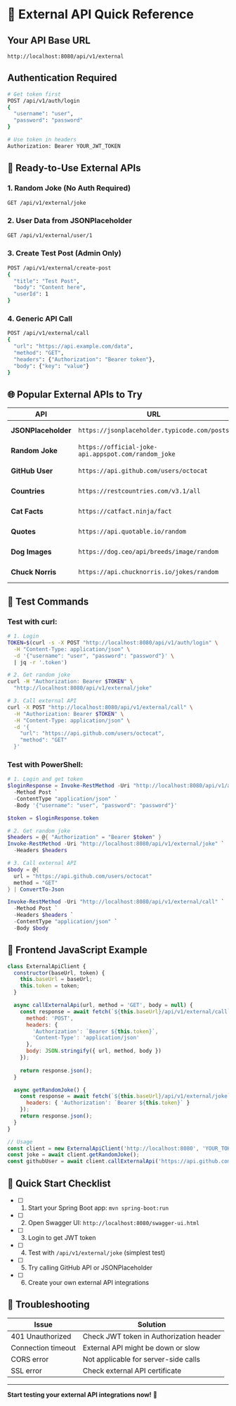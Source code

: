 # 🔗 External API Quick Reference

## Your API Base URL
```
http://localhost:8080/api/v1/external
```

## Authentication Required
```bash
# Get token first
POST /api/v1/auth/login
{
  "username": "user",
  "password": "password"
}

# Use token in headers
Authorization: Bearer YOUR_JWT_TOKEN
```

## 🚀 Ready-to-Use External APIs

### 1. Random Joke (No Auth Required)
```bash
GET /api/v1/external/joke
```

### 2. User Data from JSONPlaceholder
```bash
GET /api/v1/external/user/1
```

### 3. Create Test Post (Admin Only)
```bash
POST /api/v1/external/create-post
{
  "title": "Test Post",
  "body": "Content here",
  "userId": 1
}
```

### 4. Generic API Call
```bash
POST /api/v1/external/call
{
  "url": "https://api.example.com/data",
  "method": "GET",
  "headers": {"Authorization": "Bearer token"},
  "body": {"key": "value"}
}
```

## 🌐 Popular External APIs to Try

| API | URL | Method | Description |
|-----|-----|--------|-------------|
| **JSONPlaceholder** | `https://jsonplaceholder.typicode.com/posts` | GET | Test posts data |
| **Random Joke** | `https://official-joke-api.appspot.com/random_joke` | GET | Random jokes |
| **GitHub User** | `https://api.github.com/users/octocat` | GET | GitHub user info |
| **Countries** | `https://restcountries.com/v3.1/all` | GET | Country data |
| **Cat Facts** | `https://catfact.ninja/fact` | GET | Random cat facts |
| **Quotes** | `https://api.quotable.io/random` | GET | Inspirational quotes |
| **Dog Images** | `https://dog.ceo/api/breeds/image/random` | GET | Random dog photos |
| **Chuck Norris** | `https://api.chucknorris.io/jokes/random` | GET | Chuck Norris jokes |

## 🧪 Test Commands

### Test with curl:
```bash
# 1. Login
TOKEN=$(curl -s -X POST "http://localhost:8080/api/v1/auth/login" \
  -H "Content-Type: application/json" \
  -d '{"username": "user", "password": "password"}' \
  | jq -r '.token')

# 2. Get random joke
curl -H "Authorization: Bearer $TOKEN" \
  "http://localhost:8080/api/v1/external/joke"

# 3. Call external API
curl -X POST "http://localhost:8080/api/v1/external/call" \
  -H "Authorization: Bearer $TOKEN" \
  -H "Content-Type: application/json" \
  -d '{
    "url": "https://api.github.com/users/octocat",
    "method": "GET"
  }'
```

### Test with PowerShell:
```powershell
# 1. Login and get token
$loginResponse = Invoke-RestMethod -Uri "http://localhost:8080/api/v1/auth/login" `
  -Method Post `
  -ContentType "application/json" `
  -Body '{"username": "user", "password": "password"}'

$token = $loginResponse.token

# 2. Get random joke
$headers = @{ "Authorization" = "Bearer $token" }
Invoke-RestMethod -Uri "http://localhost:8080/api/v1/external/joke" `
  -Headers $headers

# 3. Call external API
$body = @{
  url = "https://api.github.com/users/octocat"
  method = "GET"
} | ConvertTo-Json

Invoke-RestMethod -Uri "http://localhost:8080/api/v1/external/call" `
  -Method Post `
  -Headers $headers `
  -ContentType "application/json" `
  -Body $body
```

## 📱 Frontend JavaScript Example

```javascript
class ExternalApiClient {
  constructor(baseUrl, token) {
    this.baseUrl = baseUrl;
    this.token = token;
  }

  async callExternalApi(url, method = 'GET', body = null) {
    const response = await fetch(`${this.baseUrl}/api/v1/external/call`, {
      method: 'POST',
      headers: {
        'Authorization': `Bearer ${this.token}`,
        'Content-Type': 'application/json'
      },
      body: JSON.stringify({ url, method, body })
    });
    
    return response.json();
  }

  async getRandomJoke() {
    const response = await fetch(`${this.baseUrl}/api/v1/external/joke`, {
      headers: { 'Authorization': `Bearer ${this.token}` }
    });
    return response.json();
  }
}

// Usage
const client = new ExternalApiClient('http://localhost:8080', 'YOUR_TOKEN');
const joke = await client.getRandomJoke();
const githubUser = await client.callExternalApi('https://api.github.com/users/octocat');
```

## 🎯 Quick Start Checklist

- [ ] 1. Start your Spring Boot app: `mvn spring-boot:run`
- [ ] 2. Open Swagger UI: `http://localhost:8080/swagger-ui.html`
- [ ] 3. Login to get JWT token
- [ ] 4. Test with `/api/v1/external/joke` (simplest test)
- [ ] 5. Try calling GitHub API or JSONPlaceholder
- [ ] 6. Create your own external API integrations

## 🔧 Troubleshooting

| Issue | Solution |
|-------|----------|
| 401 Unauthorized | Check JWT token in Authorization header |
| Connection timeout | External API might be down or slow |
| CORS error | Not applicable for server-side calls |
| SSL error | Check external API certificate |

---
**Start testing your external API integrations now!** 🚀
